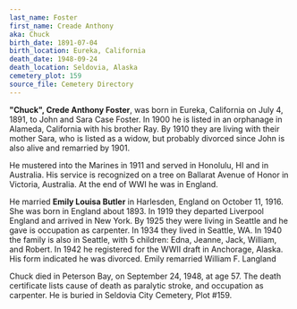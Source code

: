 ```yaml
---
last_name: Foster
first_name: Creade Anthony
aka: Chuck
birth_date: 1891-07-04
birth_location: Eureka, California
death_date: 1948-09-24
death_location: Seldovia, Alaska
cemetery_plot: 159
source_file: Cemetery Directory
---
```

**"Chuck", Crede Anthony Foster**, was born in Eureka, California on
July 4, 1891, to John and Sara Case Foster. In 1900 he is listed in an
orphanage in Alameda, California with his brother Ray. By 1910 they are
living with their mother Sara, who is listed as a widow, but probably
divorced since John is also alive and remarried by 1901.

He mustered into the Marines in 1911 and served in Honolulu, HI and in
Australia. His service is recognized on a tree on Ballarat Avenue of
Honor in Victoria, Australia. At the end of WWI he was in England.

He married **Emily Louisa Butler** in Harlesden, England on October 11,
1916. She was born in England about 1893. In 1919 they departed
Liverpool England and arrived in New York. By 1925 they were living in
Seattle and he gave is occupation as carpenter. In 1934 they lived in
Seattle, WA. In 1940 the family is also in Seattle, with 5 children:
Edna, Jeanne, Jack, William, and Robert. In 1942 he registered for the
WWII draft in Anchorage, Alaska. His form indicated he was divorced. Emily
remarried William F. Langland

Chuck died in Peterson Bay, on September 24, 1948, at age 57. The death
certificate lists cause of death as paralytic stroke, and occupation as
carpenter. He is buried in Seldovia City Cemetery, Plot \#159.

